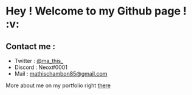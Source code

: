 <h1> Hey ! Welcome to my Github page ! :v:</h1>

<h2>Contact me : </h2>

<ul>
  <li>Twitter : <a href="https://twitter.com/ma_this_">@ma_this_</a></li>
  <li>Discord : Neox#0001</li>
  <li>Mail : <a href="mailto:mathischambon85@gmail.com">mathischambon85@gmail.com</a></li>
</ul>

More about me on my portfolio right <a href="https://mathis.vercel.app/">there</a>
